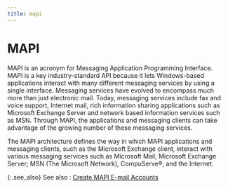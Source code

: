 ```yaml
---
title: mapi
---
```


# MAPI


MAPI is an acronym for Messaging Application Programming Interface.  MAPI is a key industry-standard API because it lets Windows-based applications  interact with many different messaging services by using a single interface.  Messaging services have evolved to encompass much more than just electronic  mail. Today, messaging services include fax and voice support, Internet  mail, rich information sharing applications such as Microsoft Exchange  Server and network based information services such as MSN.  Through MAPI, the applications and messaging clients can take advantage  of the growing number of these messaging services.


The MAPI architecture defines the way in which MAPI applications and  messaging clients, such as the Microsoft Exchange client, interact with  various messaging services such as Microsoft Mail, Microsoft Exchange  Server; MSN  (The Microsoft Network), CompuServe®,  and the Internet.


{:.see_also}
See also
: [Create  MAPI E-mail Accounts]({{site.eml_baseurl}}/create-mapi-e-mail-accounts/create_mapi_e_mail_accounts.html)
